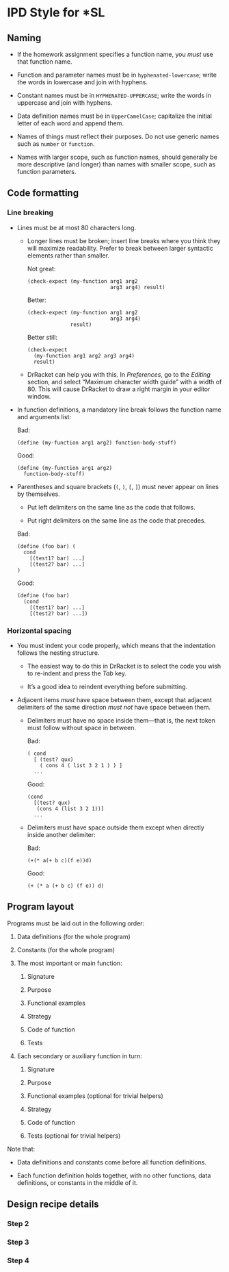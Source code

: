 # IPD Style for \*SL

## Naming

  - If the homework assignment specifies a function name, you *must* use
    that function name.

  - Function and parameter names must be in `hyphenated-lowercase`;
    write the words in lowercase and join with hyphens.

  - Constant names must be in `HYPHENATED-UPPERCASE`;
    write the words in uppercase and join with hyphens.

  - Data definition names must be in `UpperCamelCase`;
    capitalize the initial letter of each word and append them.

  - Names of things must reflect their purposes. Do not use generic
    names such as `number` or `function`.

  - Names with larger scope, such as function names, should generally be
    more descriptive (and longer) than names with smaller scope, such as
    function parameters.

## Code formatting

### Line breaking

  - Lines must be at most 80 characters long.

      - Longer lines must be broken; insert line breaks where you think
        they will maximize readability. Prefer to break between larger
        syntactic elements rather than smaller.

        Not great:
        ```racket
        (check-expect (my-function arg1 arg2
                                   arg3 arg4) result)
        ```

        Better:
        ```racket
        (check-expect (my-function arg1 arg2
                                   arg3 arg4)
                      result)
        ```

        Better still:
        ```racket
        (check-expect
          (my-function arg1 arg2 arg3 arg4)
          result)
        ```

      - DrRacket can help you with this. In *Preferences*, go to the
        *Editing* section, and select “Maximum character width guide”
        with a width of 80. This will cause DrRacket to draw a right
        margin in your editor window.

  - In function definitions, a mandatory line break follows the function
    name and arguments list:

    Bad:
    ```racket
    (define (my-function arg1 arg2) function-body-stuff)
    ```

    Good:
    ```racket
    (define (my-function arg1 arg2)
      function-body-stuff)
    ```

  - Parentheses and square brackets (`(`, `)`, `[`, `]`) must never
    appear on lines by themselves.

      - Put left delimiters on the same line as the code that follows.

      - Put right delimiters on the same line as the code that precedes.

    Bad:
    ```racket
    (define (foo bar) (
      cond
        [(test1? bar) ...]
        [(test2? bar) ...]
    )
    ```

    Good:
    ```racket
    (define (foo bar)
      (cond
        [(test1? bar) ...]
        [(test2? bar) ...])
    ```

### Horizontal spacing

  - You must indent your code properly, which means that the indentation
    follows the nesting structure.

      - The easiest way to do this in DrRacket is to select the code you
        wish to re-indent and press the *Tab* key.

      - It’s a good idea to reindent everything before submitting.

  - Adjacent items *must* have space between them, except that adjacent
    delimiters of the same direction *must not* have space between them.

      - Delimiters must have no space inside them—that is, the next token
        must follow without space in between.

        Bad:
        ```racket
        ( cond
          [ (test? qux)
            ( cons 4 ( list 3 2 1 ) ) ]
          ...
        ```

        Good:
        ```racket
        (cond
          [(test? qux)
           (cons 4 (list 3 2 1))]
          ...
        ```

      - Delimiters must have space outside them except when directly inside
        another delimiter:

        Bad:
        ```racket
        (+(* a(+ b c)(f e))d)
        ```

        Good:
        ```racket
        (+ (* a (+ b c) (f e)) d)
        ```

## Program layout

Programs must be laid out in the following order:

1.  Data definitions (for the whole program)

2.  Constants (for the whole program)

3.  The most important or main function:

    1.  Signature

    2.  Purpose

    3.  Functional examples

    4.  Strategy

    5.  Code of function

    6.  Tests

4.  Each secondary or auxiliary function in turn:

    1.  Signature

    2.  Purpose

    3.  Functional examples (optional for trivial helpers)

    4.  Strategy

    5.  Code of function

    6.  Tests (optional for trivial helpers)

Note that:

  - Data definitions and constants come before all function definitions.

  - Each function definition holds together, with no other functions,
    data definitions, or constants in the middle of it.

## Design recipe details

### Step 2

### Step 3

### Step 4


